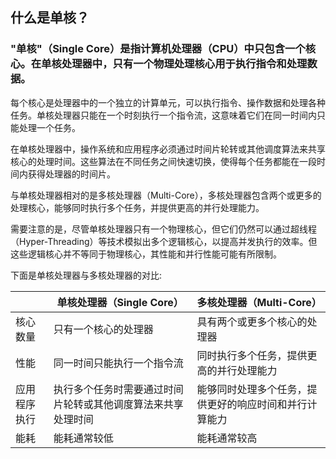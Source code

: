 ## 什么是单核？

### "单核"（Single Core）是指计算机处理器（CPU）中只包含一个核心。在单核处理器中，只有一个物理处理核心用于执行指令和处理数据。


每个核心是处理器中的一个独立的计算单元，可以执行指令、操作数据和处理各种任务。单核处理器只能在一个时刻执行一个指令流，这意味着它们在同一时间内只能处理一个任务。

在单核处理器中，操作系统和应用程序必须通过时间片轮转或其他调度算法来共享核心的处理时间。这些算法在不同任务之间快速切换，使得每个任务都能在一段时间内获得处理器的时间片。

与单核处理器相对的是多核处理器（Multi-Core），多核处理器包含两个或更多的处理核心，能够同时执行多个任务，并提供更高的并行处理能力。

需要注意的是，尽管单核处理器只有一个物理核心，但它们仍然可以通过超线程（Hyper-Threading）等技术模拟出多个逻辑核心，以提高并发执行的效率。但这些逻辑核心并不等同于物理核心，其性能和并行性能可能有所限制。


下面是单核处理器与多核处理器的对比:

|     | 单核处理器（Single Core） |多核处理器（Multi-Core） |
| -------- | ------- |------- |
| 核心数量  | 只有一个核心的处理器    |具有两个或更多个核心的处理器    |
| 性能 | 同一时间只能执行一个指令流   |同时执行多个任务，提供更高的并行处理能力    |
| 应用程序执行    | 执行多个任务时需要通过时间片轮转或其他调度算法来共享处理时间    |能够同时处理多个任务，提供更好的响应时间和并行计算能力   |
| 能耗   | 能耗通常较低   |能耗通常较高  |